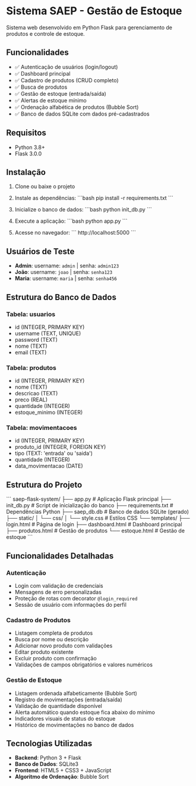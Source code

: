 # Sistema SAEP - Gestão de Estoque

Sistema web desenvolvido em Python Flask para gerenciamento de produtos e controle de estoque.

## Funcionalidades

- ✅ Autenticação de usuários (login/logout)
- ✅ Dashboard principal
- ✅ Cadastro de produtos (CRUD completo)
- ✅ Busca de produtos
- ✅ Gestão de estoque (entrada/saída)
- ✅ Alertas de estoque mínimo
- ✅ Ordenação alfabética de produtos (Bubble Sort)
- ✅ Banco de dados SQLite com dados pré-cadastrados

## Requisitos

- Python 3.8+
- Flask 3.0.0

## Instalação

1. Clone ou baixe o projeto

2. Instale as dependências:
\`\`\`bash
pip install -r requirements.txt
\`\`\`

3. Inicialize o banco de dados:
\`\`\`bash
python init_db.py
\`\`\`

4. Execute a aplicação:
\`\`\`bash
python app.py
\`\`\`

5. Acesse no navegador:
\`\`\`
http://localhost:5000
\`\`\`

## Usuários de Teste

- **Admin**: username: `admin` | senha: `admin123`
- **João**: username: `joao` | senha: `senha123`
- **Maria**: username: `maria` | senha: `senha456`

## Estrutura do Banco de Dados

### Tabela: usuarios
- id (INTEGER, PRIMARY KEY)
- username (TEXT, UNIQUE)
- password (TEXT)
- nome (TEXT)
- email (TEXT)

### Tabela: produtos
- id (INTEGER, PRIMARY KEY)
- nome (TEXT)
- descricao (TEXT)
- preco (REAL)
- quantidade (INTEGER)
- estoque_minimo (INTEGER)

### Tabela: movimentacoes
- id (INTEGER, PRIMARY KEY)
- produto_id (INTEGER, FOREIGN KEY)
- tipo (TEXT: 'entrada' ou 'saida')
- quantidade (INTEGER)
- data_movimentacao (DATE)

## Estrutura do Projeto

\`\`\`
saep-flask-system/
├── app.py                  # Aplicação Flask principal
├── init_db.py             # Script de inicialização do banco
├── requirements.txt       # Dependências Python
├── saep_db.db            # Banco de dados SQLite (gerado)
├── static/
│   └── css/
│       └── style.css     # Estilos CSS
└── templates/
    ├── login.html        # Página de login
    ├── dashboard.html    # Dashboard principal
    ├── produtos.html     # Gestão de produtos
    └── estoque.html      # Gestão de estoque
\`\`\`

## Funcionalidades Detalhadas

### Autenticação
- Login com validação de credenciais
- Mensagens de erro personalizadas
- Proteção de rotas com decorator `@login_required`
- Sessão de usuário com informações do perfil

### Cadastro de Produtos
- Listagem completa de produtos
- Busca por nome ou descrição
- Adicionar novo produto com validações
- Editar produto existente
- Excluir produto com confirmação
- Validações de campos obrigatórios e valores numéricos

### Gestão de Estoque
- Listagem ordenada alfabeticamente (Bubble Sort)
- Registro de movimentações (entrada/saída)
- Validação de quantidade disponível
- Alerta automático quando estoque fica abaixo do mínimo
- Indicadores visuais de status do estoque
- Histórico de movimentações no banco de dados

## Tecnologias Utilizadas

- **Backend**: Python 3 + Flask
- **Banco de Dados**: SQLite3
- **Frontend**: HTML5 + CSS3 + JavaScript
- **Algoritmo de Ordenação**: Bubble Sort
